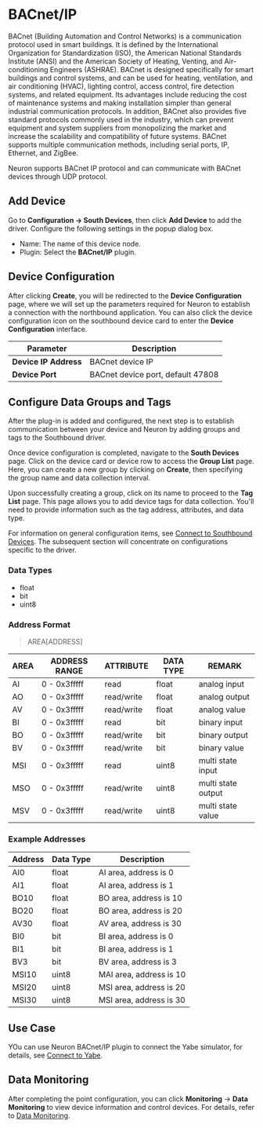 # BACnet/IP

BACnet (Building Automation and Control Networks) is a communication protocol used in smart buildings. It is defined by the International Organization for Standardization (ISO), the American National Standards Institute (ANSI) and the American Society of Heating, Venting, and Air-conditioning Engineers (ASHRAE). BACnet is designed specifically for smart buildings and control systems, and can be used for heating, ventilation, and air conditioning (HVAC), lighting control, access control, fire detection systems, and related equipment. Its advantages include reducing the cost of maintenance systems and making installation simpler than general industrial communication protocols. In addition, BACnet also provides five standard protocols commonly used in the industry, which can prevent equipment and system suppliers from monopolizing the market and increase the scalability and compatibility of future systems. BACnet supports multiple communication methods, including serial ports, IP, Ethernet, and ZigBee.

Neuron supports BACnet IP protocol and can communicate with BACnet devices through UDP protocol.

## Add Device

Go to **Configuration -> South Devices**, then click **Add Device** to add the driver. Configure the following settings in the popup dialog box.

- Name: The name of this device node.
- Plugin: Select the **BACnet/IP** plugin.

## Device Configuration

After clicking **Create**, you will be redirected to the **Device Configuration** page, where we will set up the parameters required for Neuron to establish a connection with the northbound application. You can also click the device configuration icon on the southbound device card to enter the **Device Configuration** interface.

| Parameter      | Description                     |
|--------- | ------------------------------------- |
| **Device IP Address** | BACnet device IP                 |
| **Device Port** | BACnet device port, default 47808  |

## Configure Data Groups and Tags

After the plug-in is added and configured, the next step is to establish communication between your device and Neuron by adding groups and tags to the Southbound driver.

Once device configuration is completed, navigate to the **South Devices** page. Click on the device card or device row to access the **Group List** page. Here, you can create a new group by clicking on **Create**, then specifying the group name and data collection interval.

Upon successfully creating a group, click on its name to proceed to the **Tag List** page. This page allows you to add device tags for data collection. You'll need to provide information such as the tag address, attributes, and data type.

For information on general configuration items, see [Connect to Southbound Devices](../south-devices.md). The subsequent section will concentrate on configurations specific to the driver.

### Data Types

* float
* bit
* uint8

### Address Format

> AREA[ADDRESS]

| AREA | ADDRESS RANGE | ATTRIBUTE  | DATA TYPE  | REMARK             |
| ---- | ------------- | ---------- | ------------- | ------------------ |
| AI   | 0 - 0x3fffff  | read       | float     | analog input       |
| AO   | 0 - 0x3fffff  | read/write | float     | analog output      |
| AV   | 0 - 0x3fffff  | read/write | float     | analog value       |
| BI   | 0 - 0x3fffff  | read       | bit       | binary input       |
| BO   | 0 - 0x3fffff  | read/write | bit       | binary output      |
| BV   | 0 - 0x3fffff  | read/write | bit       | binary value       |
| MSI  | 0 - 0x3fffff  | read       | uint8       | multi state input  |
| MSO  | 0 - 0x3fffff  | read/write | uint8       | multi state output |
| MSV  | 0 - 0x3fffff  | read/write | uint8       | multi state value  |

### Example Addresses

| Address     | Data Type  | Description          |
| ------- | ------- | --------------- |
| AI0    | float   | AI area, address is 0  |
| AI1    | float   | AI area, address is 1  |
| BO10   | float   | BO area, address is 10 |
| BO20   | float   | BO area, address is 20 |
| AV30   | float   | AV area, address is 30 |
| BI0    | bit     | BI area, address is 0  |
| BI1    | bit     | BI area, address is 1  |
| BV3    | bit     | BV area, address is 3  |
| MSI10  | uint8     | MAI area, address is 10 |
| MSI20  | uint8     | MSI area, address is 20 |
| MSI30  | uint8     | MSI area, address is 30 |

## Use Case

YOu can use Neuron BACnet/IP plugin to connect the Yabe simulator, for details, see [Connect to Yabe](./example/yabe/yabe.md).

## Data Monitoring

After completing the point configuration, you can click **Monitoring** -> **Data Monitoring** to view device information and control devices. For details, refer to [Data Monitoring](../../../usage/monitoring.md).
